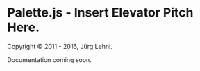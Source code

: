 # Palette.js - Insert Elevator Pitch Here.

Copyright © 2011 - 2016, Jürg Lehni.

Documentation coming soon.
